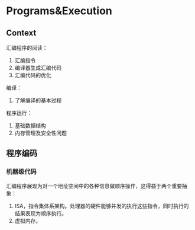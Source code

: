 # Programs&Execution

## Context

汇编程序的阅读：

1. 汇编指令
2. 编译器生成汇编代码
3. 汇编代码的优化

编译：

1. 了解编译的基本过程

程序运行：

1. 基础数据结构
2. 内存管理及安全性问题

## 程序编码

### 机器级代码

汇编程序展现为对一个地址空间中的各种信息做顺序操作，这得益于两个重要抽象：

1. ISA，指令集体系架构。处理器的硬件能够并发的执行这些指令，同时执行的结果表现为顺序执行。
2. 虚拟内存。